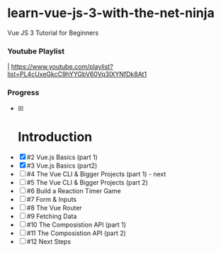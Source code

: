 # learn-vue-js-3-with-the-net-ninja
Vue JS 3 Tutorial for Beginners

### Youtube Playlist
| https://www.youtube.com/playlist?list=PL4cUxeGkcC9hYYGbV60Vq3IXYNfDk8At1

### Progress
- [x] # Introduction
- [x] #2 Vue.js Basics (part 1)
- [x] #3 Vue.js Basics (part2)
- [ ] #4 The Vue CLI & Bigger Projects (part 1) - next
- [ ] #5 The Vue CLI & Bigger Projects (part 2)
- [ ] #6 Build a Reaction Timer Game
- [ ] #7 Form & Inputs
- [ ] #8 The Vue Router
- [ ] #9 Fetching Data
- [ ] #10 The Composistion API (part 1)
- [ ] #11 The Composistion API (part 2)
- [ ] #12 Next Steps